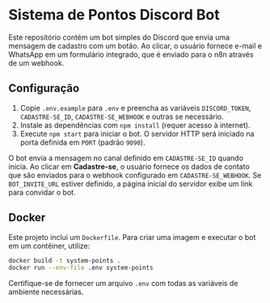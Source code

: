 # Sistema de Pontos Discord Bot

Este repositório contém um bot simples do Discord que envia uma mensagem de cadastro com um botão. Ao clicar, o usuário fornece e-mail e WhatsApp em um formulário integrado, que é enviado para o n8n através de um webhook.

## Configuração

1. Copie `.env.example` para `.env` e preencha as variáveis `DISCORD_TOKEN`, `CADASTRE-SE_ID`, `CADASTRE-SE_WEBHOOK` e outras se necessário.
2. Instale as dependências com `npm install` (requer acesso à internet).
3. Execute `npm start` para iniciar o bot. O servidor HTTP será iniciado na porta definida em `PORT` (padrão `9090`).

O bot envia a mensagem no canal definido em `CADASTRE-SE_ID` quando inicia. Ao clicar em **Cadastre-se**, o usuário fornece os dados de contato que são enviados para o webhook configurado em `CADASTRE-SE_WEBHOOK`.
Se `BOT_INVITE_URL` estiver definido, a página inicial do servidor exibe um link para convidar o bot.

## Docker

Este projeto inclui um `Dockerfile`. Para criar uma imagem e executar o bot
em um contêiner, utilize:

```bash
docker build -t system-points .
docker run --env-file .env system-points
```

Certifique-se de fornecer um arquivo `.env` com todas as variáveis de
ambiente necessárias.
